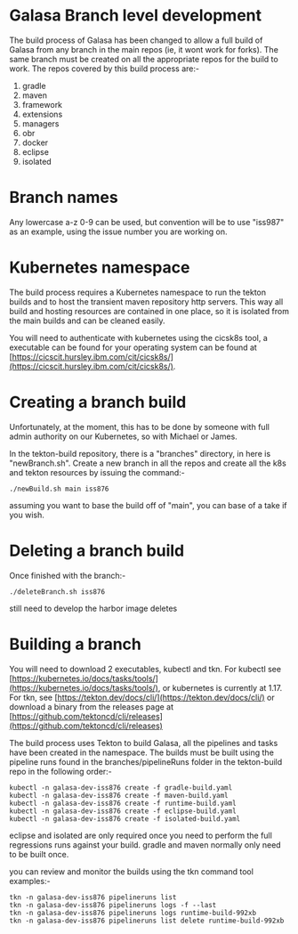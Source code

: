 # Galasa Branch level development

The build process of Galasa has been changed to allow a full build of Galasa from any branch in the main repos (ie, it wont work for forks).  The same branch must be created on all the appropriate repos for the build to work.  The repos covered by this build process are:-
1. gradle
1. maven
1. framework
1. extensions
1. managers
1. obr
1. docker
1. eclipse
1. isolated

# Branch names

Any lowercase a-z 0-9 can be used, but convention will be to use "iss987" as an example, using the issue number you are working on.

# Kubernetes namespace

The build process requires a Kubernetes namespace to run the tekton builds and to host the transient maven repository http servers. This way all build and hosting resources are contained in one place, so it is isolated from the main builds and can be cleaned easily.

You will need to authenticate with kubernetes using the cicsk8s tool, a executable can be found for your operating system can be found at [https://cicscit.hursley.ibm.com/cit/cicsk8s/](https://cicscit.hursley.ibm.com/cit/cicsk8s/).

# Creating a branch build

Unfortunately, at the moment, this has to be done by someone with full admin authority on our Kubernetes, so with Michael or James.

In the tekton-build repository, there is a "branches" directory, in here is "newBranch.sh".  Create a new branch in all the repos and create all the k8s and tekton resources by issuing the command:-
```
./newBuild.sh main iss876
```
assuming you want to base the build off of "main",  you can base of a take if you wish.

# Deleting a branch build

Once finished with the branch:-
```
./deleteBranch.sh iss876
```
still need to develop the harbor image deletes

# Building a branch

You will need to download 2 executables,  kubectl and tkn.  For kubectl see [https://kubernetes.io/docs/tasks/tools/](https://kubernetes.io/docs/tasks/tools/), or kubernetes is currently at 1.17.
For tkn, see [https://tekton.dev/docs/cli/](https://tekton.dev/docs/cli/) or download a binary from the releases page at [https://github.com/tektoncd/cli/releases](https://github.com/tektoncd/cli/releases)

The build process uses Tekton to build Galasa, all the pipelines and tasks have been created in the namespace.   The builds must be built using the pipeline runs found in the branches/pipelineRuns folder in the tekton-build repo in the following order:-
```
kubectl -n galasa-dev-iss876 create -f gradle-build.yaml
kubectl -n galasa-dev-iss876 create -f maven-build.yaml
kubectl -n galasa-dev-iss876 create -f runtime-build.yaml
kubectl -n galasa-dev-iss876 create -f eclipse-build.yaml
kubectl -n galasa-dev-iss876 create -f isolated-build.yaml
```

eclipse and isolated are only required once you need to perform the full regressions runs against your build.   gradle and maven normally only need to be built once.

you can review and monitor the builds using the tkn command tool
examples:-

```
tkn -n galasa-dev-iss876 pipelineruns list
tkn -n galasa-dev-iss876 pipelineruns logs -f --last
tkn -n galasa-dev-iss876 pipelineruns logs runtime-build-992xb
tkn -n galasa-dev-iss876 pipelineruns list delete runtime-build-992xb
```